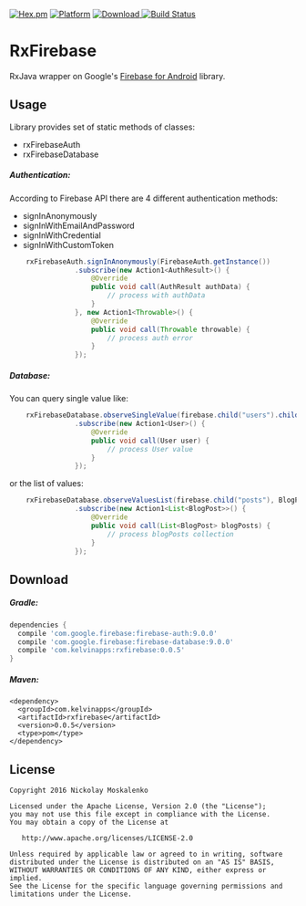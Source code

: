 [![Hex.pm](https://img.shields.io/hexpm/l/plug.svg)](http://www.apache.org/licenses/LICENSE-2.0) [![Platform](https://img.shields.io/badge/platform-android-green.svg)](http://developer.android.com/index.html)
[![Download](https://api.bintray.com/packages/kelvin/maven/rxfirebase/images/download.svg) ](https://bintray.com/kelvin/maven/rxfirebase/_latestVersion)
[![Build Status](https://circleci.com/gh/nmoskalenko/rxFirebase/tree/master.svg?style=shield)](https://circleci.com/gh/nmoskalenko/rxFirebase/tree/master)

# RxFirebase

RxJava wrapper on Google's [Firebase for Android](https://www.firebase.com/docs/android/) library.


## Usage
Library provides set of static methods of classes:
- rxFirebaseAuth
- rxFirebaseDatabase

##### Authentication:

According to Firebase API there are 4 different authentication methods:
- signInAnonymously
- signInWithEmailAndPassword
- signInWithCredential
- signInWithCustomToken


```java
    rxFirebaseAuth.signInAnonymously(FirebaseAuth.getInstance())
                .subscribe(new Action1<AuthResult>() {
                    @Override
                    public void call(AuthResult authData) {
                        // process with authData
                    }
                }, new Action1<Throwable>() {
                    @Override
                    public void call(Throwable throwable) {
                        // process auth error
                    }
                });
```

##### Database:
You can query single value like:
```java
    rxFirebaseDatabase.observeSingleValue(firebase.child("users").child("nick"), User.class)
                .subscribe(new Action1<User>() {
                    @Override
                    public void call(User user) {
                        // process User value
                    }
                });
```

or the list of values:

```java
    rxFirebaseDatabase.observeValuesList(firebase.child("posts"), BlogPost.class)
                .subscribe(new Action1<List<BlogPost>>() {
                    @Override
                    public void call(List<BlogPost> blogPosts) {
                        // process blogPosts collection
                    }
                });
```


## Download

##### Gradle:
```groovy
dependencies {
  compile 'com.google.firebase:firebase-auth:9.0.0'
  compile 'com.google.firebase:firebase-database:9.0.0'
  compile 'com.kelvinapps:rxfirebase:0.0.5'
}
```

##### Maven:
```
<dependency>
  <groupId>com.kelvinapps</groupId>
  <artifactId>rxfirebase</artifactId>
  <version>0.0.5</version>
  <type>pom</type>
</dependency>
```


## License
    Copyright 2016 Nickolay Moskalenko

    Licensed under the Apache License, Version 2.0 (the "License");
    you may not use this file except in compliance with the License.
    You may obtain a copy of the License at

       http://www.apache.org/licenses/LICENSE-2.0

    Unless required by applicable law or agreed to in writing, software
    distributed under the License is distributed on an "AS IS" BASIS,
    WITHOUT WARRANTIES OR CONDITIONS OF ANY KIND, either express or implied.
    See the License for the specific language governing permissions and
    limitations under the License.
